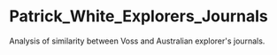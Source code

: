# Patrick_White_Explorers_Journals
Analysis of similarity between Voss and Australian explorer's journals. 
